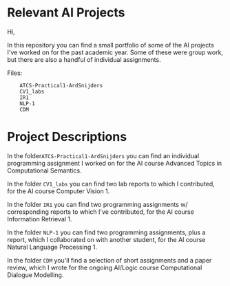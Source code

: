 # Relevant AI Projects

Hi,

In this repository you can find a small portfolio of some of the AI projects I've worked on for the past academic year.
Some of these were group work, but there are also a handful of individual assignments.

Files:

```
	ATCS-Practical1-ArdSnijders
	CV1_labs
	IR1
	NLP-1
	CDM
```

# Project Descriptions

In the folder```ATCS-Practical1-ArdSnijders``` you can find an individual programming assignment I worked on for the AI course Advanced Topics in Computational Semantics.

In the folder ```CV1_labs``` you can find two lab reports to which I contributed, for the AI course Computer Vision 1.

In the folder ```IR1``` you can find two programming assignments w/ corresponding reports to which I've contributed, for the AI course Information Retrieval 1.

In the folder ```NLP-1``` you can find two programming assignments, plus a report, which I collaborated on with another student, for the AI course Natural Language Processing 1.

In the folder ```CDM``` you'll find a selection of short assignments and a paper review, which I wrote for the ongoing AI/Logic course Computational Dialogue Modelling.
